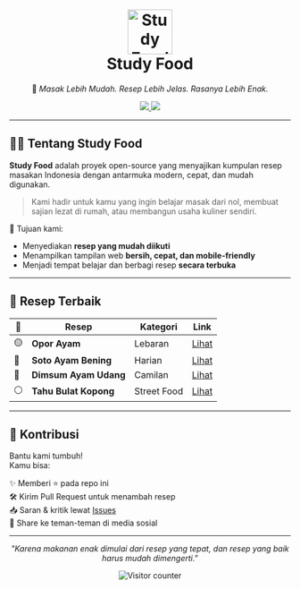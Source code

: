 <h1 align="center">
  <img src="https://raw.githubusercontent.com/studyfood/assets/main/logo.svg" alt="Study Food Logo" width="80px" /><br/>
  <strong>Study Food</strong>
</h1>

<p align="center">
  🍛 <em>Masak Lebih Mudah. Resep Lebih Jelas. Rasanya Lebih Enak.</em>
</p>

<p align="center">
  <a href="https://studyfood.github.io">
    <img src="https://img.shields.io/badge/Lihat%20Website-studyfood.github.io-orange?style=for-the-badge&logo=githubpages" />
  </a>
  <a href="https://github.com/studyfood">
    <img src="https://img.shields.io/github/followers/studyfood?style=for-the-badge" />
  </a>
</p>

---

## 🧑‍🍳 Tentang Study Food

**Study Food** adalah proyek open-source yang menyajikan kumpulan resep masakan Indonesia dengan antarmuka modern, cepat, dan mudah digunakan.

> Kami hadir untuk kamu yang ingin belajar masak dari nol, membuat sajian lezat di rumah, atau membangun usaha kuliner sendiri.

🎯 Tujuan kami:
- Menyediakan **resep yang mudah diikuti**
- Menampilkan tampilan web **bersih, cepat, dan mobile-friendly**
- Menjadi tempat belajar dan berbagi resep **secara terbuka**

---

## 🍱 Resep Terbaik

| 📸 | Resep | Kategori | Link |
|----|-------|----------|------|
| 🟡 | **Opor Ayam** | Lebaran | [Lihat](https://studyfood.github.io/resep-opor-ayam.html) |
| 🍜 | **Soto Ayam Bening** | Harian | [Lihat](https://studyfood.github.io/resep-soto-ayam-bening-ala-restoran.html) |
| 🥟 | **Dimsum Ayam Udang** | Camilan | [Lihat](https://studyfood.github.io/resep-dimsum-ayam-udang-lembut-dan-empuk.html) |
| ⚪ | **Tahu Bulat Kopong** | Street Food | [Lihat ](https://studyfood.github.io/resep-tahu-bulat-kopong-anti-gagal.html) |

---

## 🤝 Kontribusi

Bantu kami tumbuh!  
Kamu bisa:

✨ Memberi ⭐ pada repo ini  
🛠️ Kirim Pull Request untuk menambah resep  
📥 Saran & kritik lewat [Issues](https://github.com/studyfood/studyfood.github.io/issues)  
📢 Share ke teman-teman di media sosial  

---

<p align="center"><em>"Karena makanan enak dimulai dari resep yang tepat, dan resep yang baik harus mudah dimengerti."</em></p>

<p align="center">
  <img src="https://komarev.com/ghpvc/?username=studyfood&style=flat-square&color=orange" alt="Visitor counter" />
</p>
